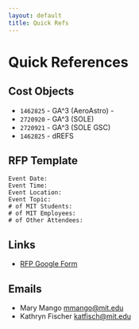 ```yaml
---
layout: default
title: Quick Refs
---
```


# Quick References

## Cost Objects
* `1462825` - GA^3 (AeroAstro) - 
* `2720920` - GA^3 (SOLE)
* `2720921` - GA^3 (SOLE GSC)
* `1462825` - dREFS

## RFP Template
```
Event Date:
Event Time:
Event Location:
Event Topic:
# of MIT Students:
# of MIT Employees:
# of Other Attendees:
```

## Links
* [RFP Google Form](https://forms.gle/k3N3Mj7r8JaifaCS8)

## Emails
* Mary Mango [mmango@mit.edu](sendto:mmango@mit.edu)
* Kathryn Fischer [katfisch@mit.edu](sendto:katfisch@mit.edu)

